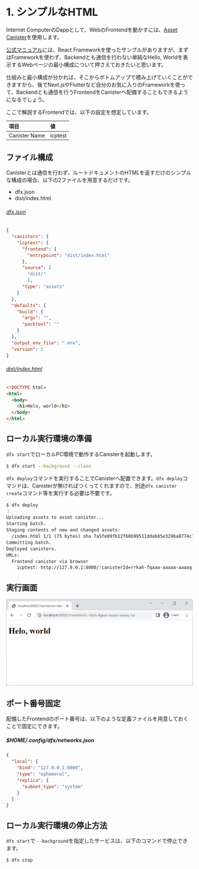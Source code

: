 # 1. シンプルなHTML

Internet ComputerのDappとして、WebのFrontendを動かすには、[Asset Canister](https://github.com/dfinity/sdk/tree/master/src/canisters/frontend/ic-frontend-canister)を使用します。

[公式マニュアル](https://internetcomputer.org/docs/current/developer-docs/frontend/)には、React Frameworkを使ったサンプルがありますが、まずはFrameworkを使わず、Backendとも通信を行わない単純なHello, Worldを表示するWebページの最小構成について押さえておきたいと思います。

仕組みと最小構成が分かれば、そこからボトムアップで積み上げていくことができますから、後でNext.jsやFlutterなど自分のお気に入りのFrameworkを使って、Backendとも通信を行うFrontendをCanisterへ配備することもできるようになるでしょう。

ここで解説するFrontendでは、以下の設定を想定しています。

|項目         |値     |
|:------------|:------|
|Canister Name|icptest|

## ファイル構成

Canisterとは通信を行わず、ルートドキュメントのHTMLを返すだけのシンプルな構成の場合、以下の2ファイルを用意するだけです。

- dfx.json
- dist/index.html

###### [dfx.json](dfx.json)

```json
{
  "canisters": {
    "icptest": {
      "frontend": {
        "entrypoint": "dist/index.html"
      },
      "source": [
        "dist/"
        ],
      "type": "assets"
    }
  },
  "defaults": {
    "build": {
      "args": "",
      "packtool": ""
    }
  },
  "output_env_file": ".env",
  "version": 1
}
```

###### [dist/index.html](dist/index.html)

```html
<!DOCTYPE html>
<html>
  <body>
    <h1>Helo, world</h1>
  </body>
</html>
```

## ローカル実行環境の準備

`dfx start`でローカルPC環境で動作するCanisterを起動します。

```bash
$ dfx start --background --clean
```

`dfx deploy`コマンドを実行することでCanisterへ配置できます。`dfx deploy`コマンドは、Canisterが無ければつくってくれますので、別途`dfx canister create`コマンド等を実行する必要は不要です。

```bash
$ dfx deploy
︙
Uploading assets to asset canister...
Starting batch.
Staging contents of new and changed assets:
  /index.html 1/1 (75 bytes) sha 7a5fe09fb12f60b99511ddab85e329ba8774c71aba3df1a4616ea7438d49f442 
Committing batch.
Deployed canisters.
URLs:
  Frontend canister via browser
    icptest: http://127.0.0.1:8000/?canisterId=rrkah-fqaaa-aaaaa-aaaaq-cai
```

## 実行画面

![](../../.gitbook/assets/frontend/01_simple/01_helloworld.png)

## ポート番号固定

配備したFrontendのポート番号は、以下のような定義ファイルを用意しておくことで固定にできます。
##### $HOME/.config/dfx/networks.json

```json
{
  "local": {
    "bind": "127.0.0.1:8000",
    "type": "ephemeral",
    "replica": {
      "subnet_type": "system"
    }
  }
}
```

## ローカル実行環境の停止方法

`dfx start`で `--background`を指定したサービスは、以下のコマンドで停止できます。

```bash
$ dfx stop
```

